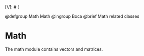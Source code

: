 [//]: # (
<!-- /** -->
  @defgroup Math Math
  @ingroup Boca
  @brief Math related classes
<!--  */ )-->

# Math

The math module contains vectors and matrices.
